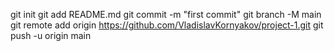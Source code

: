 git init
git add README.md
git commit -m "first commit"
git branch -M main
git remote add origin https://github.com/VladislavKornyakov/project-1.git
git push -u origin main
